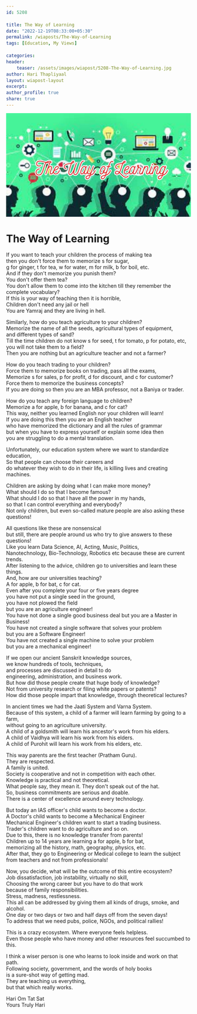 ```yaml
---    
id: 5208    
  
title: The Way of Learning    
date: "2022-12-19T08:33:00+05:30"    
permalink: /wiaposts/The-Way-of-Learning    
tags: [Education, My Views]    
    
categories:    
header:    
    teaser: /assets/images/wiapost/5208-The-Way-of-Learning.jpg    
author: Hari Thapliyaal    
layout: wiapost-layout    
excerpt:    
author_profile: true    
share: true    
---    
```

    
![The Way of Learning ](/assets/images/wiapost/5208-The-Way-of-Learning.jpg)         
    
# The Way of Learning   
    
If you want to teach your children the process of making tea    
then you don't force them to memorize s for sugar,    
g for ginger, t for tea, w for water, m for milk, b for boil, etc.    
And if they don't memorize you punish them?    
You don't offer them tea?    
You don't allow them to come into the kitchen till they remember the complete vocabulary?    
If this is your way of teaching then it is horrible,    
Children don't need any jail or hell    
You are Yamraj and they are living in hell.    
    
Similarly, how do you teach agriculture to your children?    
Memorize the name of all the seeds, agricultural types of equipment,    
and different types of sand?    
Till the time children do not know s for seed, t for tomato, p for potato, etc,    
you will not take them to a field?    
Then you are nothing but an agriculture teacher and not a farmer?    
    
How do you teach trading to your children?    
Force them to memorize books on trading, pass all the exams,    
Memorize s for sales, p for profit, d for discount, and c for customer?    
Force them to memorize the business concepts?    
If you are doing so then you are an MBA professor, not a Baniya or trader.    
    
How do you teach any foreign language to children?    
Memorize a for apple, b for banana, and c for cat?    
This way, neither you learned English nor your children will learn!    
If you are doing this then you are an English teacher    
who have memorized the dictionary and all the rules of grammar    
but when you have to express yourself or explain some idea then    
you are struggling to do a mental translation.    
    
Unfortunately, our education system where we want to standardize education,    
So that people can choose their careers and    
do whatever they wish to do in their life, is killing lives and creating machines.    
    
Children are asking by doing what I can make more money?    
What should I do so that I become famous?    
What should I do so that I have all the power in my hands,    
so that I can control everything and everybody?    
Not only children, but even so-called mature people are also asking these questions!    
    
All questions like these are nonsensical    
but still, there are people around us who try to give answers to these questions!    
Like you learn Data Science, AI, Acting, Music, Politics,    
Nanotechnology, Bio-Technology, Robotics etc because these are current trends.    
After listening to the advice, children go to universities and learn these things.    
And, how are our universities teaching?    
A for apple, b for bat, c for cat.    
Even after you complete your four or five years degree    
you have not put a single seed in the ground,    
you have not plowed the field    
but you are an agriculture engineer!    
You have not done a single good business deal but you are a Master in Business!    
You have not created a single software that solves your problem    
but you are a Software Engineer!    
You have not created a single machine to solve your problem    
 but you are a mechanical engineer!    
    
If we open our ancient Sanskrit knowledge sources,    
we know hundreds of tools, techniques,    
and processes are discussed in detail to do    
engineering, administration, and business work.    
But how did those people create that huge body of knowledge?    
Not from university research or filing white papers or patents?    
How did those people impart that knowledge, through theoretical lectures?    
    
In ancient times we had the Jaati System and Varna System.    
Because of this system, a child of a farmer will learn farming by going to a farm,    
without going to an agriculture university.    
A child of a goldsmith will learn his ancestor's work from his elders.    
A child of Vaidhya will learn his work from his elders.    
A child of Purohit will learn his work from his elders, etc.    
    
This way parents are the first teacher (Pratham Guru).    
They are respected.    
A family is united.    
Society is cooperative and not in competition with each other.    
Knowledge is practical and not theoretical.    
What people say, they mean it. They don't speak out of the hat.    
So, business commitments are serious and doable.    
There is a center of excellence around every technology.    
    
But today an IAS officer's child wants to become a doctor.    
A Doctor's child wants to become a Mechanical Engineer    
Mechanical Engineer's children want to start a trading business.    
Trader's children want to do agriculture and so on.    
Due to this, there is no knowledge transfer from parents!    
Children up to 14 years are learning a for apple, b for bat,    
memorizing all the history, math, geography, physics, etc.    
After that, they go to Engineering or Medical college to learn the subject    
from teachers and not from professionals!    
    
Now, you decide, what will be the outcome of this entire ecosystem?    
Job dissatisfaction, job instability, virtually no skill,    
Choosing the wrong career but you have to do that work    
because of family responsibilities.    
Stress, madness, restlessness.    
This all can be addressed by giving them all kinds of drugs, smoke, and alcohol.    
One day or two days or two and half days off from the seven days!    
To address that we need pubs, police, NGOs, and political rallies!    
    
This is a crazy ecosystem. Where everyone feels helpless.    
Even those people who have money and other resources feel succumbed to this.    
    
I think a wiser person is one who learns to look inside and work on that path.    
Following society, government, and the words of holy books    
is a sure-shot way of getting mad.    
They are teaching us everything,    
but that which really works.    
    
Hari Om Tat Sat    
Yours Truly Hari